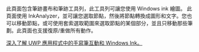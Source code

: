 ﻿此頁面包含筆跡畫布和筆跡工具列，此工具列可讓您使用 Windows ink 繪圖。
此頁面使用 InkAnalyzer，並可讓您選取節點，然後將節點轉換成圖形和文字。您也可以移動節點，或可使用套索選取範圍來選取節點的某個部分，並且只移動那些筆劃。此頁面也支援復原/重做所有動作。
 
[深入了解 UWP 應用程式中的手寫筆互動和 Windows Ink。](https://docs.microsoft.com//windows/uwp/design/input/pen-and-stylus-interactions)
